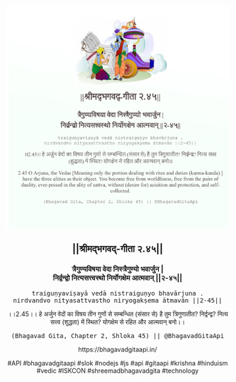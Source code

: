 <img src="../../asset/BG_2_45.png"/>
<center><h2>||श्रीमद्‍भगवद्‍-गीता २.४५||</h2>
<h3>त्रैगुण्यविषया वेदा निस्त्रैगुण्यो भवार्जुन |<br/>निर्द्वन्द्वो नित्यसत्त्वस्थो निर्योगक्षेम आत्मवान् ||२-४५||</h3>
<pre>traiguṇyaviṣayā vedā nistraiguṇyo bhavārjuna .<br/>nirdvandvo nityasattvastho niryogakṣema ātmavān ||2-45||</pre>
<p>।।2.45।। हे अर्जुन  वेदों का विषय तीन गुणों से सम्बन्धित (संसार से) है  तुम त्रिगुणातीत? निर्द्वन्द्व? नित्य सत्त्व (शुद्धता) में स्थित? योगक्षेम से रहित और आत्मवान् बनो।।</p>
<pre>(Bhagavad Gita, Chapter 2, Shloka 45) || @BhagavadGitaApi</pre><p>https://bhagavadgitaapi.in/</p><p>#API #bhagavadgitaapi #slok #nodejs #js #api #gitaapi #krishna #hinduism #vedic #ISKCON #shreemadbhagavadgita #technology</p></center>